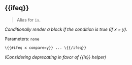 ## \{{ifeq}}

> Alias for `is`.

_Conditionally render a block if the condition is true (If x = y)._

Parameters: `none`

```handlebars
\{{#ifeq x compare=y}} ... \{{/ifeq}}
```

_(Considering deprecating in favor of \{{is}} helper)_